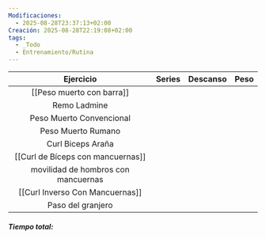 ```yaml
---
Modificaciones:
  - 2025-08-28T23:37:13+02:00
Creación: 2025-08-28T22:19:08+02:00
tags:
  - _Todo
  - Entrenamiento/Rutina
---
```


|              Ejercicio              | Series | Descanso | Peso |
| :---------------------------------: | :----: | :------: | :--: |
|      [[Peso muerto con barra]]      |        |          |      |
|            Remo Ladmine             |        |          |      |
|      Peso Muerto Convencional       |        |          |      |
|         Peso Muerto Rumano          |        |          |      |
|          Curl Biceps Araña          |        |          |      |
|  [[Curl de Bíceps con mancuernas]]  |        |          |      |
| movilidad de hombros con mancuernas |        |          |      |
|   [[Curl Inverso Con Mancuernas]]   |        |          |      |
|          Paso del granjero          |        |          |      |
 ##### Tiempo total: 